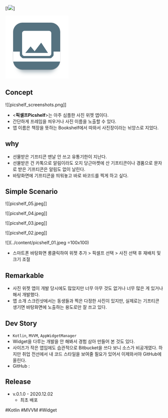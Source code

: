 
[!<img src="https://play.google.com/store/apps/details?id=com.gmail.sleepybee410.picshelf"
 width=80>]

<img src="../content/picshelf_launcher_icon.png" width=200/>

Concept
---
![[picshelf_screenshots.png]]
-   <**픽셀프Picshelf**>는 아주 심플한 사진 위젯 앱이다.
- 간단하게 프레임을 씌우거나 사진 이름을 노출할 수 있다. 
- 앱 이름은 책장을 뜻하는 Bookshelf에서 따와서 사진장이라는 뉘앙스로 지었다.
   

why
---
- 선물받은 기프티콘 맨날 안 쓰고 유통기한이 지난다.
- 선물받은 건 카톡으로 알림이라도 오지 당근마켓에 산 기프티콘이나 경품으로 문자로 받은 기프티콘은 알림도 없이 날린다.
- 바탕화면에 기프티콘을 띄워놓고 바로 바코드를 찍게 하고 싶다.



Simple Scenario
---
![[picshelf_05.jpeg]]

![[picshelf_04.jpeg]]

![[picshelf_03.jpeg]]

![[picshelf_02.jpeg]]

![](../content/picshelf_01.jpeg =100x100)
-   스마트폰 바탕화면 롱클릭하여 위젯 추가 > 픽셀프 선택 > 사진 선택 후 재배치 및 크기 조절   
   

Remarkable
---
- 사진 위젯 앱이 개발 당시에도 많았지만 너무 아무 것도 없거나 너무 많은 게 있거나 해서 개발했다.
- 앱 소개 스크린샷에서는 동생들과 찍은 다정한 사진이 있지만, 실제로는 기프티콘 생기면 바탕화면에 노출하는 용도로만 잘 쓰고 있다.



Dev Story
---

- `Kotlin`, `MVVM`, `AppWidgetManager`
- Widget을 다루는 개발을 안 해봐서 경험 삼아 만들어 본 것도 있다.
- 사이즈가 작은 앱임에도 습관적으로 Bitbucket을 쓰다 보니 소스가 비공개였다. 하지만 취업 전선에서 내 코드 스타일을 보여줄 필요가 있어서 이제와서야 GitHub에 올린다.
- GitHub : 


Release
---
- v.0.1.0 - 2020.12.02
	- 최초 배포


#Kotlin 
#MVVM 
#Widget 
